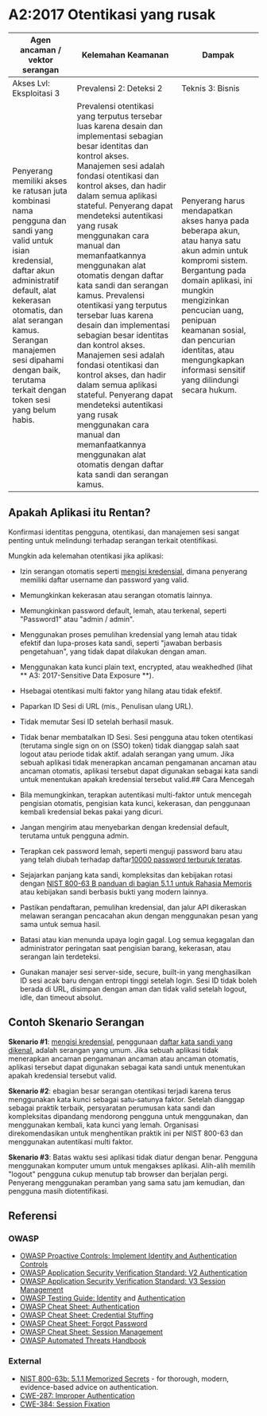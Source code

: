 # A2:2017 Otentikasi yang rusak

| Agen ancaman / vektor serangan | Kelemahan Keamanan           | Dampak               |
| -- | -- | -- |
| Akses Lvl: Eksploitasi 3 | Prevalensi 2: Deteksi 2 | Teknis 3: Bisnis |
|Penyerang memiliki akses ke ratusan juta kombinasi nama pengguna dan sandi yang valid untuk isian kredensial, daftar akun administratif default, alat kekerasan otomatis, dan alat serangan kamus. Serangan manajemen sesi dipahami dengan baik, terutama terkait dengan token sesi yang belum habis.| Prevalensi otentikasi yang terputus tersebar luas karena desain dan implementasi sebagian besar identitas dan kontrol akses. Manajemen sesi adalah fondasi otentikasi dan kontrol akses, dan hadir dalam semua aplikasi stateful. Penyerang dapat mendeteksi autentikasi yang rusak menggunakan cara manual dan memanfaatkannya menggunakan alat otomatis dengan daftar kata sandi dan serangan kamus. Prevalensi otentikasi yang terputus tersebar luas karena desain dan implementasi sebagian besar identitas dan kontrol akses. Manajemen sesi adalah fondasi otentikasi dan kontrol akses, dan hadir dalam semua aplikasi stateful. Penyerang dapat mendeteksi autentikasi yang rusak menggunakan cara manual dan memanfaatkannya menggunakan alat otomatis dengan daftar kata sandi dan serangan kamus.|Penyerang harus mendapatkan akses hanya pada beberapa akun, atau hanya satu akun admin untuk kompromi sistem. Bergantung pada domain aplikasi, ini mungkin mengizinkan pencucian uang, penipuan keamanan sosial, dan pencurian identitas, atau mengungkapkan informasi sensitif yang dilindungi secara hukum.|

## Apakah Aplikasi itu Rentan?

Konfirmasi identitas pengguna, otentikasi, dan manajemen sesi sangat penting untuk melindungi terhadap serangan terkait otentifikasi.

Mungkin ada kelemahan otentikasi jika aplikasi:

* Izin serangan otomatis seperti [mengisi kredensial](https://www.owasp.org/index.php/Credential_stuffing), dimana penyerang memiliki daftar username dan password yang valid.
* Memungkinkan kekerasan atau serangan otomatis lainnya.
* Memungkinkan password default, lemah, atau terkenal, seperti "Password1" atau "admin / admin".
* Menggunakan proses pemulihan kredensial yang lemah atau tidak efektif dan lupa-proses kata sandi, seperti "jawaban berbasis pengetahuan", yang tidak dapat dilakukan dengan aman.
* Menggunakan kata kunci plain text, encrypted, atau weakhedhed (lihat ** A3: 2017-Sensitive Data Exposure **).
* Hsebagai otentikasi multi faktor yang hilang atau tidak efektif.
* Paparkan ID Sesi di URL (mis., Penulisan ulang URL).
* Tidak memutar Sesi ID setelah berhasil masuk.
* Tidak benar membatalkan ID Sesi. Sesi pengguna atau token otentikasi (terutama single sign on on (SSO) token) tidak dianggap salah saat logout atau periode tidak aktif.
adalah serangan yang umum. Jika sebuah aplikasi tidak menerapkan ancaman pengamanan ancaman atau ancaman otomatis, aplikasi tersebut dapat digunakan sebagai kata sandi untuk menentukan apakah kredensial tersebut valid.## Cara Mencegah

* Bila memungkinkan, terapkan autentikasi multi-faktor untuk mencegah pengisian otomatis, pengisian kata kunci, kekerasan, dan penggunaan kembali kredensial bekas pakai yang dicuri.
* Jangan mengirim atau menyebarkan dengan kredensial default, terutama untuk pengguna admin.
* Terapkan cek password lemah, seperti menguji password baru atau yang telah diubah terhadap daftar[10000 password terburuk teratas](https://github.com/danielmiessler/SecLists/tree/master/Passwords).
* Sejajarkan panjang kata sandi, kompleksitas dan kebijakan rotasi dengan [NIST 800-63 B panduan di bagian 5.1.1 untuk Rahasia Memoris](https://pages.nist.gov/800-63-3/sp800-63b.html#memsecret) atau kebijakan sandi berbasis bukti yang modern lainnya.
* Pastikan pendaftaran, pemulihan kredensial, dan jalur API dikeraskan melawan serangan pencacahan akun dengan menggunakan pesan yang sama untuk semua hasil.
* Batasi atau kian menunda upaya login gagal. Log semua kegagalan dan administrator peringatan saat pengisian barang, kekerasan, atau serangan lain terdeteksi.
* Gunakan manajer sesi server-side, secure, built-in yang menghasilkan ID sesi acak baru dengan entropi tinggi setelah login. Sesi ID tidak boleh berada di URL, disimpan dengan aman dan tidak valid setelah logout, idle, dan timeout absolut.

## Contoh Skenario Serangan

**Skenario  #1**: [mengisi kredensial](https://www.owasp.org/index.php/Credential_stuffing), penggunaan [daftar kata sandi yang dikenal](https://github.com/danielmiessler/SecLists), adalah serangan yang umum. Jika sebuah aplikasi tidak menerapkan ancaman pengamanan ancaman atau ancaman otomatis, aplikasi tersebut dapat digunakan sebagai kata sandi untuk menentukan apakah kredensial tersebut valid.

**Skenario #2**: ebagian besar serangan otentikasi terjadi karena terus menggunakan kata kunci sebagai satu-satunya faktor. Setelah dianggap sebagai praktik terbaik, persyaratan perumusan kata sandi dan kompleksitas dipandang mendorong pengguna untuk menggunakan, dan menggunakan kembali, kata kunci yang lemah. Organisasi direkomendasikan untuk menghentikan praktik ini per NIST 800-63 dan menggunakan autentikasi multi faktor.

**Skenario #3**: Batas waktu sesi aplikasi tidak diatur dengan benar. Pengguna menggunakan komputer umum untuk mengakses aplikasi. Alih-alih memilih "logout" pengguna cukup menutup tab browser dan berjalan pergi. Penyerang menggunakan peramban yang sama satu jam kemudian, dan pengguna masih diotentifikasi.

## Referensi

### OWASP

* [OWASP Proactive Controls: Implement Identity and Authentication Controls](https://www.owasp.org/index.php/OWASP_Proactive_Controls#5:_Implement_Identity_and_Authentication_Controls)
* [OWASP Application Security Verification Standard: V2 Authentication](https://www.owasp.org/index.php/Category:OWASP_Application_Security_Verification_Standard_Project#tab=Home)
* [OWASP Application Security Verification Standard: V3 Session Management](https://www.owasp.org/index.php/Category:OWASP_Application_Security_Verification_Standard_Project#tab=Home)
* [OWASP Testing Guide: Identity](https://www.owasp.org/index.php/Testing_Identity_Management)
 and [Authentication](https://www.owasp.org/index.php/Testing_for_authentication)
* [OWASP Cheat Sheet: Authentication](https://www.owasp.org/index.php/Authentication_Cheat_Sheet)
* [OWASP Cheat Sheet: Credential Stuffing](https://www.owasp.org/index.php/Credential_Stuffing_Prevention_Cheat_Sheet)
* [OWASP Cheat Sheet: Forgot Password](https://www.owasp.org/index.php/Forgot_Password_Cheat_Sheet)
* [OWASP Cheat Sheet: Session Management](https://www.owasp.org/index.php/Session_Management_Cheat_Sheet)
* [OWASP Automated Threats Handbook](https://www.owasp.org/index.php/OWASP_Automated_Threats_to_Web_Applications)

### External

* [NIST 800-63b: 5.1.1 Memorized Secrets](https://pages.nist.gov/800-63-3/sp800-63b.html#memsecret) - for thorough, modern, evidence-based advice on authentication. 
* [CWE-287: Improper Authentication](https://cwe.mitre.org/data/definitions/287.html)
* [CWE-384: Session Fixation](https://cwe.mitre.org/data/definitions/384.html)
